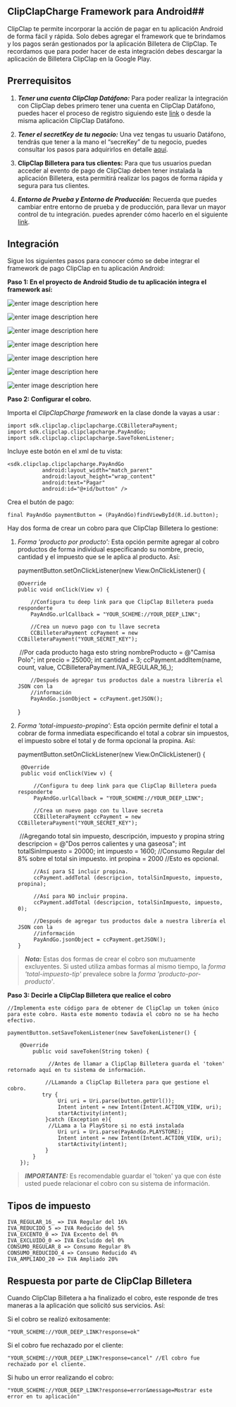 
## ClipClapCharge Framework  para Android##

ClipClap te permite incorporar la acción de pagar en tu aplicación Android de forma fácil y rápida. Solo debes agregar el framework que te brindamos y los pagos serán gestionados por la aplicación Billetera de ClipClap.
Te recordamos que para poder hacer de esta integración debes descargar la aplicación de Billetera ClipClap en la Google Play.

## Prerrequisitos ##

 1. ***Tener una cuenta ClipClap Datáfono:***
Para poder realizar la integración con ClipClap debes primero tener una cuenta en ClipClap Datáfono, puedes hacer el proceso de registro siguiendo este [link](https://clipclap.co/datafono/dashboard/php/views/login.php) o desde la misma aplicación ClipClap Datáfono.

 2. ***Tener el secretKey de tu negocio:***
Una vez tengas tu usuario Datáfono, tendrás que tener a la mano el “secreKey” de tu negocio, puedes consultar los pasos para adquirirlos en detalle [aquí](https://clipclap.co/datafono/dashboard/php/views/settings.php).

 3. **ClipClap Billetera para tus clientes:**
Para que tus usuarios puedan acceder al evento de pago de ClipClap deben tener instalada la aplicación Billetera, esta permitirá realizar los pagos de forma rápida y segura para tus clientes.

 4. ***Entorno de Prueba y Entorno de Producción:***
Recuerda que puedes cambiar entre entorno de prueba y de producción, para llevar un mayor control de tu integración. puedes aprender cómo hacerlo en el siguiente [link](https://clipclap.co/datafono/dashboard/php/views/settings.php).


## Integración ##

Sigue los siguientes pasos para conocer cómo se debe integrar el framework de pago ClipClap en tu aplicación Android:

**Paso 1: En el proyecto de Android Studio de tu aplicación integra el framework así:**

![enter image description here](http://www.clipclap.co/docs/tutorials/android/img/1.png)

![enter image description here](http://www.clipclap.co/docs/tutorials/android/img/2.png)

![enter image description here](http://www.clipclap.co/docs/tutorials/android/img/3.png)

![enter image description here](http://www.clipclap.co/docs/tutorials/android/img/4.png)

![enter image description here](http://www.clipclap.co/docs/tutorials/android/img/5.png)

![enter image description here](http://www.clipclap.co/docs/tutorials/android/img/6.png)

![enter image description here](http://www.clipclap.co/docs/tutorials/android/img/7.png)


**Paso 2: Configurar el cobro.**

Importa el *ClipClapCharge framework* en la clase donde la vayas a usar :

    import sdk.clipclap.clipclapcharge.CCBilleteraPayment;
    import sdk.clipclap.clipclapcharge.PayAndGo;
    import sdk.clipclap.clipclapcharge.SaveTokenListener;

Incluye este botón en el xml de tu vista:

    <sdk.clipclap.clipclapcharge.PayAndGo
               android:layout_width="match_parent"
               android:layout_height="wrap_content"
               android:text="Pagar"
               android:id="@+id/button" />

Crea el butón de pago:

	final PayAndGo paymentButton = (PayAndGo)findViewById(R.id.button);

Hay dos forma de crear un cobro para que ClipClap Billetera lo gestione:

 1) *Forma 'producto por producto':* Esta opción permite agregar al cobro productos de forma individual especificando su nombre, precio, cantidad y el impuesto que se le aplica al producto. Así:

    paymentButton.setOnClickListener(new View.OnClickListener() {

	    @Override
	    public void onClick(View v) {

			//Configura tu deep link para que ClipClap Billetera pueda responderte
            PayAndGo.urlCallback = "YOUR_SCHEME://YOUR_DEEP_LINK";

            //Crea un nuevo pago con tu llave secreta
			CCBilleteraPayment ccPayment = new CCBilleteraPayment("YOUR_SECRET_KEY");
    ​
			//Por cada producto haga esto
		    string nombreProducto = @"Camisa Polo";
		    int precio = 25000;
		    int cantidad = 3;
            ccPayment.addItem(name, count, value, CCBilleteraPayment.IVA_REGULAR_16_);

			//Después de agregar tus productos dale a nuestra librería el JSON con la
			//información
			PayAndGo.jsonObject = ccPayment.getJSON();
	   }

2) *Forma 'total-impuesto-propina':* Esta opción permite definir el total a cobrar de forma inmediata especificando el total a cobrar sin impuestos, el impuesto sobre el total y de forma opcional la propina. Así:

	paymentButton.setOnClickListener(new View.OnClickListener() {

	    @Override
	    public void onClick(View v) {

			//Configura tu deep link para que ClipClap Billetera pueda responderte
            PayAndGo.urlCallback = "YOUR_SCHEME://YOUR_DEEP_LINK";

            //Crea un nuevo pago con tu llave secreta
			CCBilleteraPayment ccPayment = new CCBilleteraPayment("YOUR_SECRET_KEY");
    ​
		    //Agregando total sin impuesto, descripción, impuesto y propina
			string descripcion = @"Dos perros calientes y una gaseosa";
		    int totalSinImpuesto = 20000;
		    int impuesto = 1600; //Consumo Regular del 8% sobre el total sin impuesto.
		    int propina = 2000   //Esto es opcional.

			//Así para SI incluir propina.
		    ccPayment.addTotal (descripcion, totalSinImpuesto, impuesto, propina);

		    //Así para NO incluir propina.
		    ccPayment.addTotal (descripcion, totalSinImpuesto, impuesto, 0);

			//Después de agregar tus productos dale a nuestra librería el JSON con la
			//información
			PayAndGo.jsonObject = ccPayment.getJSON();
	   }

> ***Nota:*** Estas dos formas de crear el cobro son mutuamente excluyentes. Si usted utiliza ambas formas al mismo tiempo, la *forma 'total-impuesto-tip'* prevalece sobre la *forma 'producto-por-producto'*.

**Paso 3: Decirle a ClipClap Billetera que realice el cobro**

	//Implementa este código para de obtener de ClipClap un token único para este cobro. Hasta este momento todavía el cobro no se ha hecho efectivo.

	paymentButton.setSaveTokenListener(new SaveTokenListener() {

	    @Override
		    public void saveToken(String token) {

	             //Antes de llamar a ClipClap Billetera guarda el 'token' retornado aquí en tu sistema de información.

                //LLamando a ClipClap Billetera para que gestione el cobro.
               try {
                    Uri uri = Uri.parse(button.getUrl());
                    Intent intent = new Intent(Intent.ACTION_VIEW, uri);
                    startActivity(intent);
                }catch (Exception e){
                 //LLama a la PlayStore si no está instalada
                    Uri uri = Uri.parse(PayAndGo.PLAYSTORE);
                    Intent intent = new Intent(Intent.ACTION_VIEW, uri);
                    startActivity(intent);
                }
            }
        });

> ***IMPORTANTE:*** Es recomendable guardar el 'token' ya que con éste usted puede relacionar el cobro con su sistema de información.


## Tipos de impuesto ##

    IVA_REGULAR_16_ => IVA Regular del 16%
    IVA_REDUCIDO_5 => IVA Reducido del 5%
    IVA_EXCENTO_0 => IVA Excento del 0%
    IVA_EXCLUIDO_0 => IVA Excluído del 0%
    CONSUMO_REGULAR_8 => Consumo Regular 8%
    CONSUMO_REDUCIDO_4 => Consumo Reducido 4%
    IVA_AMPLIADO_20 => IVA Ampliado 20%

## Respuesta por parte de ClipClap Billetera ##

Cuando ClipClap Billetera a ha finalizado el cobro, este responde de tres maneras a la aplicación que solicitó sus servicios. Así:

Si el cobro se realizó exitosamente:

    "YOUR_SCHEME://YOUR_DEEP_LINK?response=ok"

Si el cobro fue rechazado por el cliente:

    "YOUR_SCHEME://YOUR_DEEP_LINK?response=cancel" //El cobro fue rechazado por el cliente.

Si hubo un error realizando el cobro:

    "YOUR_SCHEME://YOUR_DEEP_LINK?response=error&message=Mostrar este error en tu aplicación"




